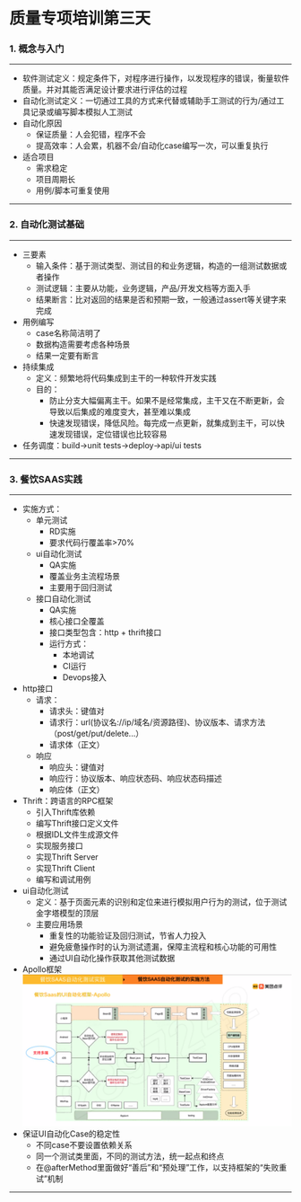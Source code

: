 # 质量专项培训第三天
### 1. 概念与入门
- - -
- 软件测试定义：规定条件下，对程序进行操作，以发现程序的错误，衡量软件质量。并对其能否满足设计要求进行评估的过程
- 自动化测试定义：一切通过工具的方式来代替或辅助手工测试的行为/通过工具记录或编写脚本模拟人工测试
- 自动化原因
    - 保证质量：人会犯错，程序不会
    - 提高效率：人会累，机器不会/自动化case编写一次，可以重复执行
- 适合项目
    - 需求稳定
    - 项目周期长
    - 用例/脚本可重复使用
- - -
### 2. 自动化测试基础
- - -
- 三要素
    - 输入条件：基于测试类型、测试目的和业务逻辑，构造的一组测试数据或者操作
    - 测试逻辑：主要从功能，业务逻辑，产品/开发文档等方面入手
    - 结果断言：比对返回的结果是否和预期一致，一般通过assert等关键字来完成
- 用例编写
    - case名称简洁明了
    - 数据构造需要考虑各种场景
    - 结果一定要有断言
- 持续集成
    - 定义：频繁地将代码集成到主干的一种软件开发实践
    - 目的：
        - 防止分支大幅偏离主干。如果不是经常集成，主干又在不断更新，会导致以后集成的难度变大，甚至难以集成
        - 快速发现错误，降低风险。每完成一点更新，就集成到主干，可以快速发现错误，定位错误也比较容易
- 任务调度：build->unit tests->deploy->api/ui tests
- - -
### 3. 餐饮SAAS实践
- - -
- 实施方式：
    - 单元测试
        - RD实施
        - 要求代码行覆盖率>70%
    - ui自动化测试
        - QA实施
        - 覆盖业务主流程场景
        - 主要用于回归测试
    - 接口自动化测试
        - QA实施
        - 核心接口全覆盖
        - 接口类型包含：http + thrift接口
        - 运行方式：
            - 本地调试
            - CI运行
            - Devops接入
- http接口
    - 请求：
        - 请求头：键值对
        - 请求行：url(协议名://ip/域名/资源路径)、协议版本、请求方法（post/get/put/delete...）
        - 请求体（正文）
    - 响应
        - 响应头：键值对
        - 响应行：协议版本、响应状态码、响应状态码描述
        - 响应体（正文）
- Thrift：跨语言的RPC框架
    - 引入Thrift库依赖
    - 编写Thrift接口定义文件
    - 根据IDL文件生成源文件
    - 实现服务接口
    - 实现Thrift Server
    - 实现Thrift Client
    - 编写和调试用例
- ui自动化测试
    - 定义：基于页面元素的识别和定位来进行模拟用户行为的测试，位于测试金字塔模型的顶层
    - 主要应用场景
        - 重复性的功能验证及回归测试，节省人力投入
        - 避免疲惫操作时的认为测试遗漏，保障主流程和核心功能的可用性
        - 通过UI自动化操作获取其他测试数据
- Apollo框架  
    ![](_v_images/20200724114123705_1636476789.png)
- 保证UI自动化Case的稳定性
    - 不同case不要设置依赖关系
    - 同一个测试类里面，不同的测试方法，统一起点和终点
    - 在@afterMethod里面做好“善后”和“预处理”工作，以支持框架的“失败重试”机制
- - -